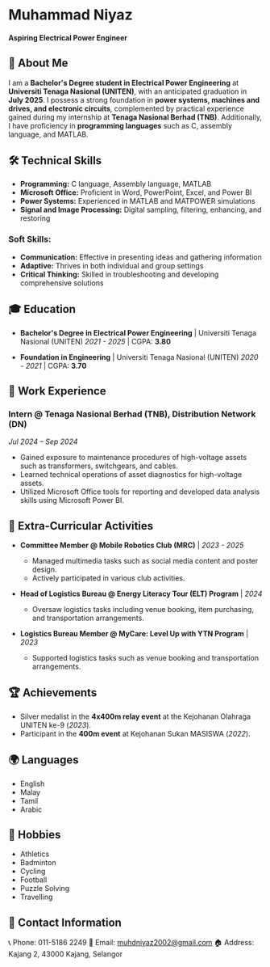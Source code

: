 # Muhammad Niyaz

#### Aspiring Electrical Power Engineer

## 🚀 About Me

I am a **Bachelor's Degree student in Electrical Power Engineering** at **Universiti Tenaga Nasional (UNITEN)**, with an anticipated graduation in **July 2025**. I possess a strong foundation in **power systems, machines and drives, and electronic circuits**, complemented by practical experience gained during my internship at **Tenaga Nasional Berhad (TNB)**. Additionally, I have proficiency in **programming languages** such as C, assembly language, and MATLAB.

## 🛠 Technical Skills

- **Programming:** C language, Assembly language, MATLAB
- **Microsoft Office:** Proficient in Word, PowerPoint, Excel, and Power BI
- **Power Systems:** Experienced in MATLAB and MATPOWER simulations
- **Signal and Image Processing:** Digital sampling, filtering, enhancing, and restoring

### Soft Skills:
- **Communication:** Effective in presenting ideas and gathering information
- **Adaptive:** Thrives in both individual and group settings
- **Critical Thinking:** Skilled in troubleshooting and developing comprehensive solutions

## 🎓 Education

- **Bachelor's Degree in Electrical Power Engineering** | Universiti Tenaga Nasional (UNITEN)
  *2021 - 2025* | CGPA: **3.80**

- **Foundation in Engineering** | Universiti Tenaga Nasional (UNITEN)
  *2020 - 2021* | CGPA: **3.70**

## 💼 Work Experience

### **Intern @ Tenaga Nasional Berhad (TNB), Distribution Network (DN)**
*Jul 2024 – Sep 2024*
- Gained exposure to maintenance procedures of high-voltage assets such as transformers, switchgears, and cables.
- Learned technical operations of asset diagnostics for high-voltage assets.
- Utilized Microsoft Office tools for reporting and developed data analysis skills using Microsoft Power BI.

## 📂 Extra-Curricular Activities

- **Committee Member @ Mobile Robotics Club (MRC)** | *2023 - 2025*
  - Managed multimedia tasks such as social media content and poster design.
  - Actively participated in various club activities.

- **Head of Logistics Bureau @ Energy Literacy Tour (ELT) Program** | *2024*
  - Oversaw logistics tasks including venue booking, item purchasing, and transportation arrangements.

- **Logistics Bureau Member @ MyCare: Level Up with YTN Program** | *2023*
  - Supported logistics tasks such as venue booking and transportation arrangements.

## 🏆 Achievements

- Silver medalist in the **4x400m relay event** at the Kejohanan Olahraga UNITEN ke-9 (*2023*).
- Participant in the **400m event** at Kejohanan Sukan MASISWA (*2022*).

## 🌍 Languages

- English
- Malay
- Tamil
- Arabic

## 🎯 Hobbies

- Athletics
- Badminton
- Cycling
- Football
- Puzzle Solving
- Travelling

## 📢 Contact Information

📞 Phone: 011-5186 2249
📧 Email: muhdniyaz2002@gmail.com
🏠 Address: Kajang 2, 43000 Kajang, Selangor
